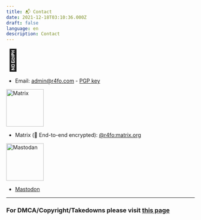 ```yaml
---
title: 📬 Contact
date: 2021-12-18T03:10:36.000Z
draft: false
language: en
description: Contact
---
```


<h1 style="font-size: 55px; margin: 0px">📧</h1>
<ul>
<li>
Email: <a href="mailto:admin@r4fo.com">admin@r4fo.com</a> - <a href="https://keys.openpgp.org/vks/v1/by-fingerprint/2C62F088CD754C11A66E28170C6559EE0758F8E0">PGP key</a> <br>
</li>
</ul>

<img src="/images/icons/matrix.svg" alt="Matrix" width="100"/>
<ul>
<li>
Matrix (🔐 End-to-end encrypted): <a href="https://matrix.to/#/@r4fo:matrix.org">@r4fo:matrix.org</a><br>
</li>
</ul>

<img src="/images/icons/mastodan.svg" alt="Mastodan" width="100"/>
<ul>
<li>
<a rel="me" href="https://mastodon.social/@r4fo">Mastodon</a>
</ul>
</li>

<hr>

### For DMCA/Copyright/Takedowns please visit [this page](http://r4fo.com/takedown/)
<br>
<br>